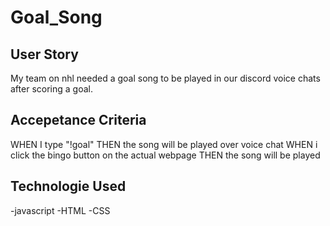 # Goal_Song

## User Story

My team on nhl needed a goal song to be played in our discord voice chats after scoring a goal.

## Accepetance Criteria

WHEN I type "!goal"
THEN the song will be played over voice chat
WHEN i click the bingo button on the actual webpage
THEN the song will be played

## Technologie Used

-javascript
-HTML
-CSS
